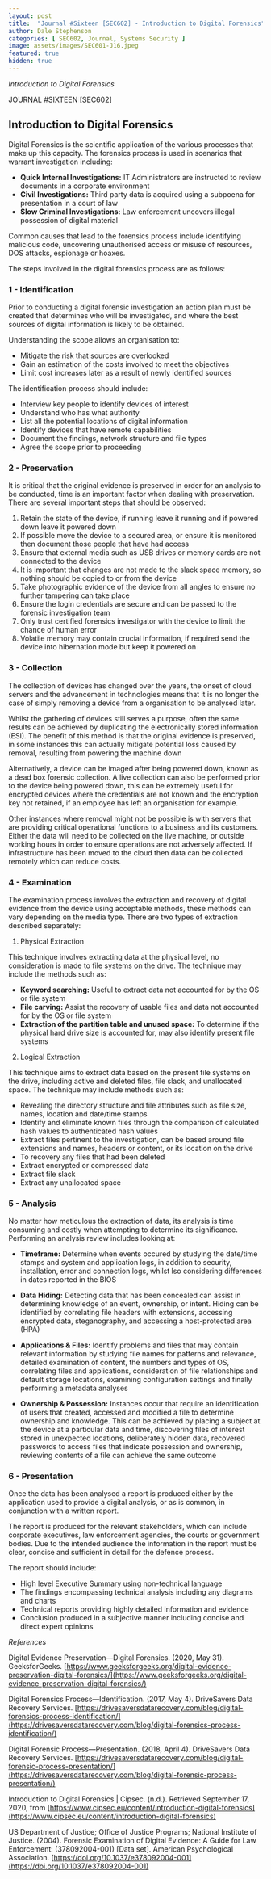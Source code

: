 ```yaml
---
layout: post
title:  "Journal #Sixteen [SEC602] - Introduction to Digital Forensics"
author: Dale Stephenson
categories: [ SEC602, Journal, Systems Security ]
image: assets/images/SEC601-J16.jpeg
featured: true
hidden: true
---
```

<i>Introduction to Digital Forensics</i>

JOURNAL #SIXTEEN [SEC602]

<h2>Introduction to Digital Forensics</h2>

Digital Forensics is the scientific application of the various processes that make up this capacity. The forensics process is used in scenarios that warrant investigation including:

- <b>Quick Internal Investigations:</b> IT Administrators are instructed to review documents in a corporate environment
- <b>Civil Investigations:</b> Third party data is acquired using a subpoena for presentation in a court of law
- <b>Slow Criminal Investigations:</b> Law enforcement uncovers illegal possession of digital material

Common causes that lead to the forensics process include identifying malicious code, uncovering unauthorised access or misuse of resources, DOS attacks, espionage or hoaxes.

The steps involved in the digital forensics process are as follows:

<h3>1 - Identification</h3> 

Prior to conducting a digital forensic investigation an action plan must be created that determines who will be investigated, and where the best sources of digital information is likely to be obtained.

Understanding the scope allows an organisation to:

- Mitigate the risk that sources are overlooked
- Gain an estimation of the costs involved to meet the objectives
- Limit cost increases later as a result of newly identified sources

The identification process should include:

- Interview key people to identify devices of interest 
- Understand who has what authority 
- List all the potential locations of digital information
- Identify devices that have remote capabilities
- Document the findings, network structure and file types
- Agree the scope prior to proceeding 

<h3>2 - Preservation</h3> 

It is critical that the original evidence is preserved in order for an analysis to be conducted, time is an important factor when dealing with preservation. There are several important steps that should be observed: 

1. Retain the state of the device, if running leave it running and if powered down leave it powered down
2. If possible move the device to a secured area, or ensure it is monitored then document those people that have had access
3. Ensure that external media such as USB drives or memory cards are not connected to the device
4. It is important that changes are not made to the slack space memory, so nothing should be copied to or from the device
5. Take photographic evidence of the device from all angles to ensure no further tampering can take place
6. Ensure the login credentials are secure and can be passed to the forensic investigation team
7. Only trust certified forensics investigator with the device to limit the chance of human error 
8. Volatile memory may contain crucial information, if required send the device into hibernation mode but keep it powered on

<h3>3 - Collection</h3> 

The collection of devices has changed over the years, the onset of cloud servers and the advancement in technologies means that it is no longer the case of simply removing a device from a organisation to be analysed later.

Whilst the gathering of devices still serves a purpose, often the same results can be achieved by duplicating the electronically stored information (ESI). The benefit of this method is that the original evidence is preserved, in some instances this can actually mitigate potential loss caused by removal, resulting from powering the machine down

Alternatively, a device can be imaged after being powered down, known as a dead box forensic collection. A live collection can also be performed prior to the device being powered down, this can be extremely useful for encrypted devices where the credentials are not known and the encryption key not retained, if an employee has left an organisation for example.

Other instances where removal might not be possible is with servers that are providing critical operational functions to a business and its customers. Either the data will need to be collected on the live machine, or outside working hours in order to ensure operations are not adversely affected. If infrastructure has been moved to the cloud then data can be collected remotely which can reduce costs.

<h3>4 - Examination</h3>

The examination process involves the extraction and recovery of digital evidence from the device using acceptable methods, these methods can vary depending on the media type. There are two types of extraction described separately:

1. Physical Extraction

This technique involves extracting data at the physical level, no consideration is made to file systems on the drive. The technique may include the methods such as:

- <b>Keyword searching:</b> Useful to extract data not accounted for by the OS or file system 
- <b>File carving:</b> Assist the recovery of usable files and data not accounted for by the OS or file system 
- <b>Extraction of the partition table and unused space:</b> To determine if the physical hard drive size is accounted for, may also identify present file systems

2. Logical Extraction

This technique aims to extract data based on the present file systems on the drive, including active and deleted files, file slack, and unallocated space. The technique may include methods such as:

- Revealing the directory structure and file attributes such as file size, names, location and date/time stamps
- Identify and eliminate known files through the comparison of calculated hash values to authenticated hash values
- Extract files pertinent to the investigation, can be based around file extensions and names, headers or content, or its location on the drive
- To recovery any files that had been deleted
- Extract encrypted or compressed data
- Extract file slack
- Extract any unallocated space

<h3>5 - Analysis</h3>

No matter how meticulous the extraction of data, its analysis is time consuming and costly when attempting to determine its significance. Performing an analysis review includes looking at:

- <b>Timeframe:</b> Determine when events occured by studying the date/time stamps and system and application logs, in addition to security, installation, error and connection logs, whilst lso considering differences in dates reported in the BIOS

- <b>Data Hiding:</b> Detecting data that has been concealed can assist in determining knowledge of an event, ownership, or intent. Hiding can be identified by correlating file headers with extensions, accessing encrypted data, steganography, and accessing a host-protected area (HPA)

- <b>Applications & Files:</b> Identify problems and files that may contain relevant information by studying file names for patterns and relevance, detailed examination of content, the numbers and types of OS, correlating files and applications, consideration of file relationships and default storage locations, examining configuration settings and finally performing a metadata analyses 

- <b>Ownership & Possession:</b> Instances occur that require an identification of users that created, accessed and modified a file to determine ownership and knowledge. This can be achieved by placing a subject at the device at a particular data and time, discovering files of interest stored in unexpected locations, deliberately hidden data, recovered passwords to access files that indicate possession and ownership, reviewing contents of a file can achieve the same outcome

<h3>6 - Presentation</h3>

Once the data has been analysed a report is produced either by the application used to provide a digital analysis, or as is common, in conjunction with a written report.

The report is produced for the relevant stakeholders, which can include corporate executives, law enforcement agencies, the courts or government bodies. Due to the intended audience the information in the report must be clear, concise and sufficient in detail for the defence process.

The report should include:

- High level Executive Summary using non-technical language 
- The findings encompassing technical analysis including any diagrams and charts
- Technical reports providing highly detailed information and evidence 
- Conclusion produced in a subjective manner including concise and direct expert opinions 

<i>References</i> 

Digital Evidence Preservation—Digital Forensics. (2020, May 31). GeeksforGeeks. [https://www.geeksforgeeks.org/digital-evidence-preservation-digital-forensics/](https://www.geeksforgeeks.org/digital-evidence-preservation-digital-forensics/)

Digital Forensics Process—Identification. (2017, May 4). DriveSavers Data Recovery Services. [https://drivesaversdatarecovery.com/blog/digital-forensics-process-identification/](https://drivesaversdatarecovery.com/blog/digital-forensics-process-identification/)

Digital Forensic Process—Presentation. (2018, April 4). DriveSavers Data Recovery Services. [https://drivesaversdatarecovery.com/blog/digital-forensic-process-presentation/](https://drivesaversdatarecovery.com/blog/digital-forensic-process-presentation/)

Introduction to Digital Forensics | Cipsec. (n.d.). Retrieved September 17, 2020, from [https://www.cipsec.eu/content/introduction-digital-forensics](https://www.cipsec.eu/content/introduction-digital-forensics)

US Department of Justice; Office of Justice Programs; National Institute of Justice. (2004). Forensic Examination of Digital Evidence: A Guide for Law Enforcement: (378092004-001) [Data set]. American Psychological Association. [https://doi.org/10.1037/e378092004-001](https://doi.org/10.1037/e378092004-001)